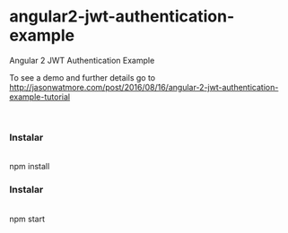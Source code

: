 # angular2-jwt-authentication-example

Angular 2 JWT Authentication Example

To see a demo and further details go to http://jasonwatmore.com/post/2016/08/16/angular-2-jwt-authentication-example-tutorial

<br>
<h3>Instalar</h3><br>
npm install
<br>
<h3>Instalar</h3><br>
npm start
